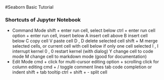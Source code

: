 #Seaborn Basic Tutorial

### Shortcuts of Jupyter Notebook
* Command Mode
shift + enter run cell, select below
ctrl + enter run cell
option + enter run cell, insert below
A insert cell above
B insert cell below
C copy cell
V paste cell
D , D delete selected cell
shift + M merge selected cells, or current cell with cell below if only one cell selected
I , I interrupt kernel
0 , 0 restart kernel (with dialog)
Y change cell to code mode
M change cell to markdown mode (good for documentation)
* Edit Mode
cmd + click for multi-cursor editing
option + scrolling click for column editing
cmd + / toggle comment lines
tab code completion or indent
shift + tab tooltip
ctrl + shift + - split cell
